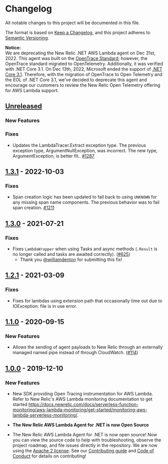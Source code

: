 # Changelog
All notable changes to this project will be documented in this file.

The format is based on [Keep a Changelog](https://keepachangelog.com/en/1.0.0/),
and this project adheres to [Semantic Versioning](https://semver.org/spec/v2.0.0.html).


**Notice:** <br/>We are deprecating the New Relic .NET AWS Lambda agent on Dec 31st, 2022. This agent was built on the [OpenTrace Standard](https://opentracing.io/); however, the OpenTrace standard migrated to OpenTelemetry. Additionally, it was verified with .NET Core 3.1. On Dec 13th, 2022, Microsoft ended the support of [.NET Core 3.1](https://dotnet.microsoft.com/en-us/platform/support/policy/dotnet-core). Therefore, with the migration of OpenTrace to Open Telemetry and the EOL of .NET Core 3.1, we've decided to deprecate this agent and encourage our customers to review the New Relic Open Telemetry offering for AWS Lambda support. 

## [Unreleased]
### New Features
### Fixes
* Updates the LambdaTracer.Extract exception type. The previous exception type, ArgumentNullException, was incorrect.  The new type, ArgumentException, is better fit.. [#1287](https://github.com/newrelic/newrelic-dotnet-agent/pull/1287)

## [1.3.1] - 2022-10-03
### Fixes
* Span creation logic has been updated to fall back to using `UNKNOWN` for any missing span name components. The previous behavior was to fail span creation. [#1211](https://github.com/newrelic/newrelic-dotnet-agent/pull/1221)

## [1.3.0] - 2021-07-21

### Fixes
* Fixes `LambdaWrapper` when using Tasks and async methods (`.Result` is no longer called and tasks are awaited correctly). ([#625](https://github.com/newrelic/newrelic-dotnet-agent/pull/625))
	* Thank you [@williamdenton](https://github.com/williamdenton) for submitting this fix!

## [1.2.1] - 2021-03-09

### Fixes
* Fixes for lambdas using extension path that occasionally time out due to IOException: file is in use error. 

## [1.1.0] - 2020-09-15

### New Features
* Allows the sending of agent payloads to New Relic through an externally managed named pipe instead of through CloudWatch. ([#114](https://github.com/newrelic/newrelic-dotnet-agent/pull/114))

## [1.0.0] - 2019-12-10

### New Features
* New SDK providing Open Tracing instrumentation for AWS Lambda. Refer to New Relic's AWS Lambda monitoring documentation to get started https://docs.newrelic.com/docs/serverless-function-monitoring/aws-lambda-monitoring/get-started/monitoring-aws-lambda-serverless-monitoring/.

* **The New Relic AWS Lambda Agent for .NET is now Open Source** <br/>
* The New Relic AWS Lambda Agent for .NET is now open source! Now you can view the source code to help with troubleshooting, observe the project roadmap, and file issues directly in the repository.  We are now using the [Apache 2 license](/LICENSE). See our [Contributing guide](/CONTRIBUTING.md) and [Code of Conduct](https://opensource.newrelic.com/code-of-conduct/) for details on contributing!

[Unreleased]: https://github.com/newrelic/newrelic-dotnet-agent/compare/AwsLambdaOpenTracer_v1.3.1...HEAD
[1.3.1]: https://github.com/newrelic/newrelic-dotnet-agent/compare/AwsLambdaOpenTracer_v1.3.0...AwsLambdaOpenTracer_v1.3.1
[1.3.0]: https://github.com/newrelic/newrelic-dotnet-agent/compare/AwsLambdaOpenTracer_v1.2.1...AwsLambdaOpenTracer_v1.3.0
[1.2.1]: https://github.com/newrelic/newrelic-dotnet-agent/compare/AwsLambdaOpenTracer_v1.2.0...AwsLambdaOpenTracer_v1.2.1
[1.2.0]: https://github.com/newrelic/newrelic-dotnet-agent/compare/AwsLambdaOpenTracer_v1.1.0...AwsLambdaOpenTracer_v1.2.0
[1.1.0]: https://github.com/newrelic/newrelic-dotnet-agent/compare/AwsLambdaOpenTracer_v1.0.0...AwsLambdaOpenTracer_v1.1.0
[1.0.0]: https://github.com/newrelic/newrelic-dotnet-agent/commit/5c27f338a32edb6390a6ebfd4d8c5177bc008b27
